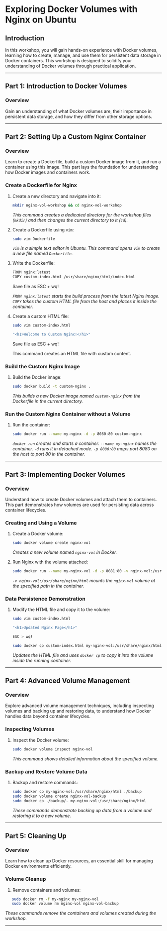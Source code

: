 
# Exploring Docker Volumes with Nginx on Ubuntu

## Introduction

In this workshop, you will gain hands-on experience with Docker volumes, learning how to create, manage, and use them for persistent data storage in Docker containers. This workshop is designed to solidify your understanding of Docker volumes through practical application.

---

## Part 1: Introduction to Docker Volumes

### Overview

Gain an understanding of what Docker volumes are, their importance in persistent data storage, and how they differ from other storage options.

---

## Part 2: Setting Up a Custom Nginx Container

### Overview

Learn to create a Dockerfile, build a custom Docker image from it, and run a container using this image. This part lays the foundation for understanding how Docker images and containers work.

### Create a Dockerfile for Nginx

1. Create a new directory and navigate into it:
    ```bash
   mkdir nginx-vol-workshop && cd nginx-vol-workshop
   ```
   _This command creates a dedicated directory for the workshop files (`mkdir`) and then changes the current directory to it (`cd`)._

2. Create a Dockerfile using `vim`:
     ```bash
   sudo vim Dockerfile
   ```
   _`vim` is a simple text editor in Ubuntu. This command opens `vim` to create a new file named `Dockerfile`._

3. Write the Dockerfile:
    ```bash
   FROM nginx:latest
   COPY custom-index.html /usr/share/nginx/html/index.html
   ```
   Save file as ESC + wq!

   _`FROM nginx:latest` starts the build process from the latest Nginx image. `COPY` takes the custom HTML file from the host and places it inside the container._

4. Create a custom HTML file:
    ```bash
    sudo vim custom-index.html
   
   "<h1>Welcome to Custom Nginx!</h1>"
   ```
   Save file as ESC + wq!

   This command creates an HTML file with custom content.

### Build the Custom Nginx Image

1. Build the Docker image:
    ```bash
   sudo docker build -t custom-nginx .
   ```
   _This builds a new Docker image named `custom-nginx` from the Dockerfile in the current directory._

### Run the Custom Nginx Container without a Volume

1. Run the container:
    ```bash
   sudo docker run --name my-nginx -d -p 8080:80 custom-nginx
   ```
   _`docker run` creates and starts a container. `--name my-nginx` names the container. `-d` runs it in detached mode. `-p 8080:80` maps port 8080 on the host to port 80 in the container._

---

## Part 3: Implementing Docker Volumes

### Overview

Understand how to create Docker volumes and attach them to containers. This part demonstrates how volumes are used for persisting data across container lifecycles.

### Creating and Using a Volume

1. Create a Docker volume:
    ```bash
   sudo docker volume create nginx-vol
   ```
   _Creates a new volume named `nginx-vol` in Docker._

2. Run Nginx with the volume attached:
    ```bash
   sudo docker run --name my-nginx-vol -d -p 8081:80 -v nginx-vol:/usr/share/nginx/html custom-nginx
   ```
   _`-v nginx-vol:/usr/share/nginx/html` mounts the `nginx-vol` volume at the specified path in the container._

### Data Persistence Demonstration

1. Modify the HTML file and copy it to the volume:
    ```bash
   sudo vim custom-index.html
   
   "<h1>Updated Nginx Page</h1>"

   ESC > wq!

   sudo docker cp custom-index.html my-nginx-vol:/usr/share/nginx/html/index.html
   ```
   _Updates the HTML file and uses `docker cp` to copy it into the volume inside the running container._

---

## Part 4: Advanced Volume Management

### Overview

Explore advanced volume management techniques, including inspecting volumes and backing up and restoring data, to understand how Docker handles data beyond container lifecycles.

### Inspecting Volumes

1. Inspect the Docker volume:
    ```bash
   sudo docker volume inspect nginx-vol
   ```
   _This command shows detailed information about the specified volume._

### Backup and Restore Volume Data

1. Backup and restore commands:
    ```bash
   sudo docker cp my-nginx-vol:/usr/share/nginx/html ./backup
   sudo docker volume create nginx-vol-backup
   sudo docker cp ./backup/. my-nginx-vol:/usr/share/nginx/html
   ```
   _These commands demonstrate backing up data from a volume and restoring it to a new volume._

---

## Part 5: Cleaning Up

### Overview

Learn how to clean up Docker resources, an essential skill for managing Docker environments efficiently.

### Volume Cleanup

1. Remove containers and volumes:
```bash
   sudo docker rm -f my-nginx my-nginx-vol
   sudo docker volume rm nginx-vol nginx-vol-backup
   ```
   _These commands remove the containers and volumes created during the workshop._

---

